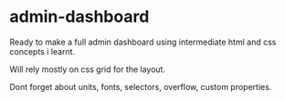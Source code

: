 # admin-dashboard

Ready to make a full admin dashboard using intermediate html and css concepts i learnt.

Will rely mostly on css grid for the layout.

Dont forget about units, fonts, selectors, overflow, custom properties.